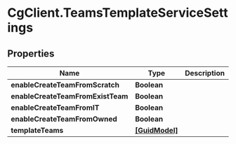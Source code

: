 # CgClient.TeamsTemplateServiceSettings

## Properties

Name | Type | Description | Notes
------------ | ------------- | ------------- | -------------
**enableCreateTeamFromScratch** | **Boolean** |  | [optional] 
**enableCreateTeamFromExistTeam** | **Boolean** |  | [optional] 
**enableCreateTeamFromIT** | **Boolean** |  | [optional] 
**enableCreateTeamFromOwned** | **Boolean** |  | [optional] 
**templateTeams** | [**[GuidModel]**](GuidModel.md) |  | [optional] 


